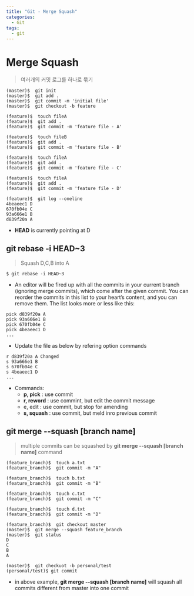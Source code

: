 ```yaml
---
title: "Git - Merge Squash"
categories:
  - Git
tags:
  - git
---
```


# Merge Squash
> 여러개의 커밋 로그를 하나로 묶기  

```shell
(master)$  git init
(master)$  git add .
(master)$  git commit -m 'initial file'
(master)$  git checkout -b feature

(feature)$  touch fileA
(feature)$  git add .
(feature)$  git commit -m 'feature file - A'

(feature)$  touch fileB
(feature)$  git add .
(feature)$  git commit -m 'feature file - B'

(feature)$  touch fileA
(feature)$  git add .
(feature)$  git commit -m 'feature file - C'

(feature)$  touch fileA
(feature)$  git add .
(feature)$  git commit -m 'feature file - D'

(feature)$  git log --oneline
4beaeec1 D
670fb04e C
93a666e1 B
d839f20a A
```
* __HEAD__ is currently pointing at D

## git rebase -i HEAD~3
>  Squash D,C,B into A


```shell
$ git rebase -i HEAD~3
```
* An editor will be fired up with all the commits in your current branch (ignoring merge commits), which come after the given commit. You can reorder the commits in this list to your heart’s content, and you can remove them. The list looks more or less like this:

```
pick d839f20a A
pick 93a666e1 B
pick 670fb04e C
pick 4beaeec1 D
...
```
* Update the file as below by refering option commands

```
r d839f20a A Changed
s 93a666e1 B
s 670fb04e C
s 4beaeec1 D
...
```
* Commands:
  * **p, pick** : use commit
  * **r, reword** : use commint, but edit the commit message
  * e, edit : use commit, but stop for amending
  * **s, squash** : use commit, but meld inro previous commit


## git merge --squash [branch name]
> multiple commits can be squashed by **git merge --squash [branch name]** command  



```shell
(feature_branch)$  touch a.txt
(feature_branch)$  git commit -m "A"

(feature_branch)$  touch b.txt
(feature_branch)$  git commit -m "B"

(feature_branch)$  touch c.txt
(feature_branch)$  git commit -m "C"

(feature_branch)$  touch d.txt
(feature_branch)$  git commit -m "D"

(feature_branch)$  git checkout master
(master)$  git merge --squash feature_branch
(master)$  git status
D
C
B
A

(master)$  git checkuot -b personal/test
(personal/test)$ git commit
```

* in above example, **git merge --squash [branch name]** will squash all commits different from master into one commit  
